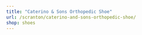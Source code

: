 ```yaml
---
title: "Caterino & Sons Orthopedic Shoe"
url: /scranton/caterino-and-sons-orthopedic-shoe/
shop: shoes
---
```

